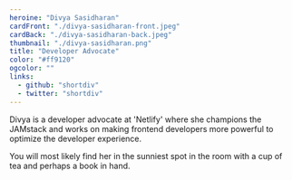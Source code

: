 ```yaml
---
heroine: "Divya Sasidharan"
cardFront: "./divya-sasidharan-front.jpeg"
cardBack: "./divya-sasidharan-back.jpeg"
thumbnail: "./divya-sasidharan.png"
title: "Developer Advocate"
color: "#ff9120"
ogcolor: ""
links:
  - github: "shortdiv"
  - twitter: "shortdiv"
---
```


Divya is a developer advocate at 'Netlify' where she champions the JAMstack and works on making frontend developers more powerful to optimize the developer experience.

You will most likely find her in the sunniest spot in the room with a cup of tea and perhaps a book in hand.
